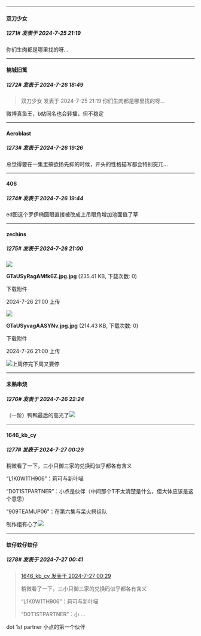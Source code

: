 ﻿
*****

####  双刀少女  
##### 1271#       发表于 2024-7-25 21:19

你们生肉都是哪里找的呀...


*****

####  楠城旧篱  
##### 1272#       发表于 2024-7-26 18:49

<blockquote>双刀少女 发表于 2024-7-25 21:19
你们生肉都是哪里找的呀...</blockquote>
微博真鱼王，b站同名也会转播，但不稳定


*****

####  Aeroblast  
##### 1273#       发表于 2024-7-26 19:26

总觉得要在一集里搞欲扬先抑的时候，开头的性格描写都会特别突兀…


*****

####  406  
##### 1274#       发表于 2024-7-26 19:44

ed图这个罗伊椭圆眼直接被改成上吊眼角增加池面值了草


*****

####  zechins  
##### 1275#       发表于 2024-7-26 21:00

<img src="https://img.saraba1st.com/forum/202407/26/210000hqts00gx6z4nngwn.jpg" referrerpolicy="no-referrer">

<strong>GTaUSyRagAMfk6Z.jpg.jpg</strong> (235.41 KB, 下载次数: 0)

下载附件

2024-7-26 21:00 上传

<img src="https://img.saraba1st.com/forum/202407/26/210000eob0ieochybygzqc.jpg" referrerpolicy="no-referrer">

<strong>GTaUSyvagAASYNv.jpg.jpg</strong> (214.43 KB, 下载次数: 0)

下载附件

2024-7-26 21:00 上传

<img src="https://static.saraba1st.com/image/smiley/face/28.gif" referrerpolicy="no-referrer">上周停完下周又要停


*****

####  未熟串烧  
##### 1276#       发表于 2024-7-26 22:24

（一阶）鸭鸭最后的高光了<img src="https://static.saraba1st.com/image/smiley/face2017/136.png" referrerpolicy="no-referrer">


*****

####  1646_kb_cy  
##### 1277#       发表于 2024-7-27 00:29

稍微看了一下，三小只御三家的兑换码似乎都各有含义

“L1K0W1TH906”：莉可与新叶喵

“D0T1STPARTNER”：小点是伙伴（中间那个T不太清楚是什么，但大体应该是这个意思）

“909TEAMUP06”：在第六集与呆火鳄组队

制作组有心了<img src="https://static.saraba1st.com/image/smiley/face2017/074.png" referrerpolicy="no-referrer">


*****

####  蚊仔蚊仔蚊仔  
##### 1278#       发表于 2024-7-27 00:41

<blockquote><a href="httphttps://bbs.saraba1st.com/2b/forum.php?mod=redirect&amp;goto=findpost&amp;pid=65708186&amp;ptid=2165753" target="_blank">1646_kb_cy 发表于 2024-7-27 00:29</a>

稍微看了一下，三小只御三家的兑换码似乎都各有含义

“L1K0W1TH906”：莉可与新叶喵

“D0T1STPARTNER”：小 ...</blockquote>
dot 1st partner 小点的第一个伙伴

